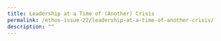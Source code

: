```yaml
---
title: Leadership at a Time of (Another) Crisis
permalink: /ethos-issue-22/leadership-at-a-time-of-another-crisis/
description: ""
---
```

